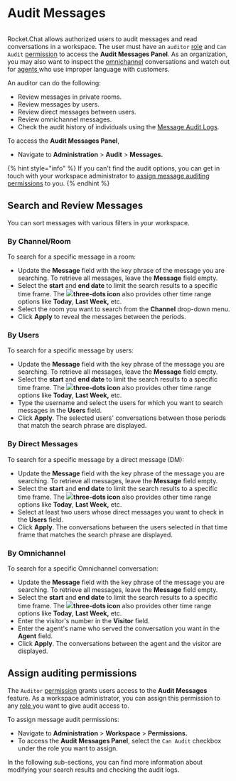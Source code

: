 # Audit Messages

<figure><img src="../../.gitbook/assets/2021-06-10_22-31-38 (3) (3) (3) (3) (3) (3) (3) (3) (3) (2) (3) (1) (1) (1) (1) (2) (1) (1) (1) (1) (1) (1) (4) (1) (1) (1) (1) (1) (1) (1) (34).jpg" alt=""><figcaption></figcaption></figure>

Rocket.Chat allows authorized users to audit messages and read conversations in a workspace. The user must have an `auditor` [role](../../setup-and-configure/roles-in-rocket.chat.md) and `Can Audit` [permission](../workspace-administration/permissions/) to access the **Audit Messages Panel**. As an organization, you may also want to inspect the [omnichannel](../omnichannel/) conversations and watch out for [agents ](../omnichannel/agents.md)who use improper language with customers.&#x20;

An auditor can do the following:

* Review messages in private rooms.
* Review messages by users.
* Review direct messages between users.
* Review omnichannel messages.
* Check the audit history of individuals using the [Message Audit Logs](../message-auditing-log.md).

To access the **Audit Messages Panel**,

* Navigate to **Administration** > **Audit** > **Messages.**

{% hint style="info" %}
If you can't find the audit options, you can get in touch with your workspace administrator to [assign message auditing permissions](./#assign-auditing-permissions) to you.
{% endhint %}

## Search and Review Messages

You can sort messages with various filters in your workspace.

### By Channel/Room

To search for a specific message in a room:

* Update the **Message** field with the key phrase of the message you are searching. To retrieve all messages, leave the **Message** field empty.
* Select the **start** and **end date** to limit the search results to a specific time frame. The ![](../../.gitbook/assets/three-dot-icon.png)**three-dots icon** also provides other time range options like **Today**, **Last Week,** etc.
* Select the room you want to search from the **Channel** drop-down menu.
* Click **Apply** to reveal the messages between the periods.

### By Users

To search for a specific message by users:

* Update the **Message** field with the key phrase of the message you are searching. To retrieve all messages, leave the **Message** field empty.
* Select the **start** and **end date** to limit the search results to a specific time frame. The ![](../../.gitbook/assets/three-dot-icon.png)**three-dots icon** also provides other time range options like **Today**, **Last Week,** etc.
* Type the username and select the users for which you want to search messages in the **Users** field.
* Click **Apply**. The selected users' conversations between those periods that match the search phrase are displayed.

### By Direct Messages

To search for a specific message by a direct message (DM):

* Update the **Message** field with the key phrase of the message you are searching. To retrieve all messages, leave the **Message** field empty.
* Select the **start** and **end date** to limit the search results to a specific time frame. The ![](../../.gitbook/assets/three-dot-icon.png)**three-dots icon** also provides other time range options like **Today**, **Last Week,** etc.
* Select at least two users whose direct messages you want to check in the **Users** field.
* Click **Apply**. The conversations between the users selected in that time frame that matches the search phrase are displayed.

### By Omnichannel

To search for a specific Omnichannel conversation:

* Update the **Message** field with the key phrase of the message you are searching. To retrieve all messages, leave the **Message** field empty.
* Select the **start** and **end date** to limit the search results to a specific time frame. The ![](../../.gitbook/assets/three-dot-icon.png)**three-dots icon** also provides other time range options like **Today**, **Last Week,** etc.
* Enter the visitor's number in the **Visitor** field.
* Enter the agent's name who served the conversation you want in the **Agent** field.
* Click **Apply**. The conversations between the agent and the visitor are displayed.

## Assign auditing permissions

The `Auditor` [permission](../workspace-administration/permissions/) grants users access to the **Audit Messages** feature. As a workspace administrator, you can assign this permission to any [role ](../workspace-administration/permissions/#roles)you want to give audit access to.

To assign message audit permissions:

* Navigate to **Administration** > **Workspace** > **Permissions.**
* To access the **Audit Messages Panel**, select the `Can Audit` checkbox under the role you want to assign.

In the following sub-sections, you can find more information about modifying your search results and checking the audit logs.
